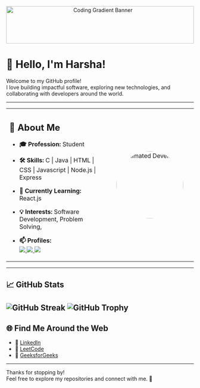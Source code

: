 <p align="center" style="margin: 0; padding: 0;">
  <img src="https://encrypted-tbn0.gstatic.com/images?q=tbn:ANd9GcTZjU4KfC00lJXQY3Jpcg2tDCO_LFtJRBCdfg&s"
       alt="Coding Gradient Banner"
       style="width: 100%; height: 100px; object-fit: cover; display: block;" />
</p>



# 👋 Hello, I'm Harsha!

Welcome to my GitHub profile!  
I love building impactful software, exploring new technologies, and collaborating with developers around the world.

---

<table>
  <tr>
    <td>
      
## 🚀 About Me

- **🎓 Profession:** Student  
- **🛠️ Skills:** C | Java | HTML | CSS | Javascript | Node.js | Express  
- **🌱 Currently Learning:** React.js  
- **💡 Interests:** Software Development, Problem Solving,  
- **📫 Profiles:**  
  <a href="https://www.linkedin.com/in/harsha-9130052ba">
    <img src="https://img.shields.io/badge/LinkedIn-0A66C2?style=flat&logo=linkedin&logoColor=white" />
  </a>
  <a href="https://leetcode.com/u/Harsha21ms/">
    <img src="https://img.shields.io/badge/LeetCode-FFA116?style=flat&logo=leetcode&logoColor=white" />
  </a>
  <a href="https://www.geeksforgeeks.org/user/harsha21m/">
    <img src="https://img.shields.io/badge/GeeksforGeeks-0F9D58?style=flat&logo=geeksforgeeks&logoColor=white" />
  </a>

    </td>
    <td align="center" width="220">
      <img src="https://media.giphy.com/media/qgQUggAC3Pfv687qPC/giphy.gif" width="180" style="border-radius:50%;" alt="Animated Developer"/>
    </td>
  </tr>
</table>

---

## 📈 GitHub Stats

![GitHub Streak](https://streak-stats.demolab.com?user=Harsha21m&theme=radical)
![GitHub Trophy](https://github-profile-trophy.vercel.app/?username=Harsha21m&theme=radical)
---

## 🌐 Find Me Around the Web

- 💼 [LinkedIn](https://www.linkedin.com/in/harsha-9130052ba)
- 🧩 [LeetCode](https://leetcode.com/u/Harsha21ms/)
- 💚 [GeeksforGeeks](https://www.geeksforgeeks.org/user/harsha21m/)

---

Thanks for stopping by!  
Feel free to explore my repositories and connect with me. 🚀
